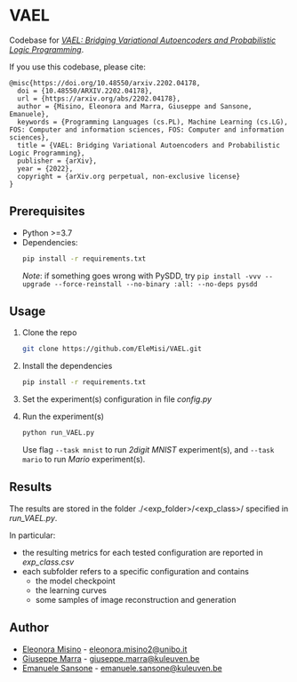 # VAEL

Codebase for [_VAEL: Bridging Variational Autoencoders and Probabilistic Logic Programming_](https://arxiv.org/abs/2202.04178).

If you use this codebase, please cite:

    @misc{https://doi.org/10.48550/arxiv.2202.04178,
      doi = {10.48550/ARXIV.2202.04178},
      url = {https://arxiv.org/abs/2202.04178},
      author = {Misino, Eleonora and Marra, Giuseppe and Sansone, Emanuele},
      keywords = {Programming Languages (cs.PL), Machine Learning (cs.LG), FOS: Computer and information sciences, FOS: Computer and information sciences},
      title = {VAEL: Bridging Variational Autoencoders and Probabilistic Logic Programming},
      publisher = {arXiv},
      year = {2022},
      copyright = {arXiv.org perpetual, non-exclusive license}
    }




## Prerequisites

* Python >=3.7 
* Dependencies:
  ```sh
  pip install -r requirements.txt
  ```
  _Note_: if something goes wrong with PySDD, try `pip install -vvv --upgrade --force-reinstall --no-binary :all: --no-deps pysdd`

## Usage

1. Clone the repo
   ```sh
   git clone https://github.com/EleMisi/VAEL.git
   ```
2. Install the dependencies
   ```sh
   pip install -r requirements.txt
   ```
3. Set the experiment(s) configuration in file _config.py_
   
4. Run the experiment(s)
   ```sh
   python run_VAEL.py
   ```
   Use flag `--task mnist` to run _2digit MNIST_ experiment(s), and `--task mario` to run _Mario_ experiment(s).

## Results
The results are stored in the folder ./<exp_folder>/<exp_class>/ specified in _run_VAEL.py_.  

In particular:
   *  the resulting metrics for each tested configuration are reported in _exp_class.csv_
   * each subfolder refers to a specific configuration and contains
      * the model checkpoint
      * the learning curves 
      * some samples of image reconstruction and generation
## Author

* [Eleonora Misino](https://github.com/EleMisi) - eleonora.misino2@unibo.it
* [Giuseppe Marra](https://github.com/GiuseppeMarra) - giuseppe.marra@kuleuven.be
* [Emanuele Sansone](https://github.com/emsansone) - emanuele.sansone@kuleuven.be

